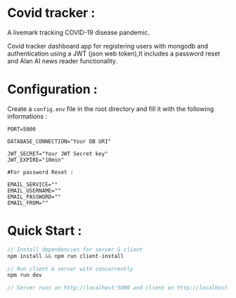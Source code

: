 # Covid tracker :

A livemark tracking COVID-19 disease pandemic.

Covid tracker dashboard app for registering users with mongodb and authentication using a JWT (json web token),It includes a password reset and Alan AI news reader functionality.

# Configuration :

Create a `config.env` file in the root directory and fill it with the following informations :

```
PORT=5000

DATABASE_CONNECTION="Your DB URI"

JWT_SECRET="Your JWT Secret key"
JWT_EXPIRE="10min"

#For password Reset :

EMAIL_SERVICE=""
EMAIL_USERNAME=""
EMAIL_PASSWORD=""
EMAIL_FROM=""
```

# Quick Start :

```Javascript
// Install dependencies for server & client
npm install && npm run client-install

// Run client & server with concurrently
npm run dev

// Server runs on http://localhost:5000 and client on http://localhost:3000
```
